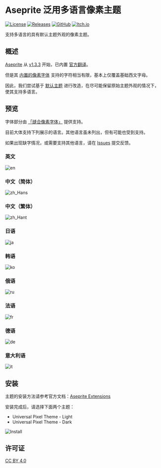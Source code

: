 # Aseprite 泛用多语言像素主题

[![License](https://img.shields.io/badge/license-CC_BY_4.0-brightgreen)](https://creativecommons.org/licenses/by/4.0/)
[![Releases](https://img.shields.io/github/v/release/TakWolf/aseprite-universal-pixel-theme)](https://github.com/TakWolf/aseprite-universal-pixel-theme/releases)
[![GitHub](https://img.shields.io/badge/github-aseprite--universal--pixel--theme-orange?logo=github&logoColor=white)](https://github.com/TakWolf/aseprite-universal-pixel-theme)
[![Itch.io](https://img.shields.io/badge/itch.io-aseprite--universal--pixel--theme-FF2449?logo=itch.io&logoColor=white)](https://takwolf.itch.io/aseprite-universal-pixel-theme)

支持多语言的具有默认主题外观的像素主题。

## 概述

[Aseprite](https://github.com/aseprite/aseprite) 从 [v1.3.3](https://github.com/aseprite/aseprite/releases/tag/v1.3.3) 开始，已内置 [官方翻译](https://github.com/aseprite/strings)。

但是其 [内置的像素字体](https://github.com/aseprite/aseprite/tree/main/data/fonts) 支持的字符相当有限，基本上仅覆盖基础西文字母。

因此，我们尝试基于 [默认主题](https://github.com/aseprite/aseprite/tree/main/data/extensions/aseprite-theme) 进行改造，在尽可能保留原始主题外观的情况下，使其支持多语言。

## 预览

字体部分由 [「缝合像素字体」](https://github.com/TakWolf/fusion-pixel-font) 提供支持。

目前大体支持下列展示的语言。其他语言虽未列出，但有可能也受到支持。

如果出现缺字情况，或需要支持其他语言，请在 [Issues](https://github.com/TakWolf/aseprite-universal-pixel-theme/issues) 提交反馈。

### 英文

![en](docs/preview/en.png)

### 中文（简体）

![zh_Hans](docs/preview/zh_Hans.png)

### 中文（繁体）

![zh_Hant](docs/preview/zh_Hant.png)

### 日语

![ja](docs/preview/ja.png)

### 韩语

![ko](docs/preview/ko.png)

### 俄语

![ru](docs/preview/ru.png)

### 法语

![fr](docs/preview/fr.png)

### 德语

![de](docs/preview/de.png)

### 意大利语

![it](docs/preview/it.png)

## 安装

主题的安装方法请参考官方文档：[Aseprite Extensions](https://aseprite.org/docs/extensions/)

安装完成后，请选择下面两个主题：

- Universal Pixel Theme - Light
- Universal Pixel Theme - Dark

![Install](docs/install.png)

## 许可证

[CC BY 4.0](https://creativecommons.org/licenses/by/4.0/)
